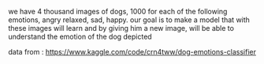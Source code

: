 
we have 4 thousand images of dogs, 1000 for each of the following emotions, angry relaxed, sad, happy.
our goal is to make a model that with these images will learn and by giving him a new image, will be able to understand the emotion of the dog depicted 



data from : https://www.kaggle.com/code/crn4tww/dog-emotions-classifier
